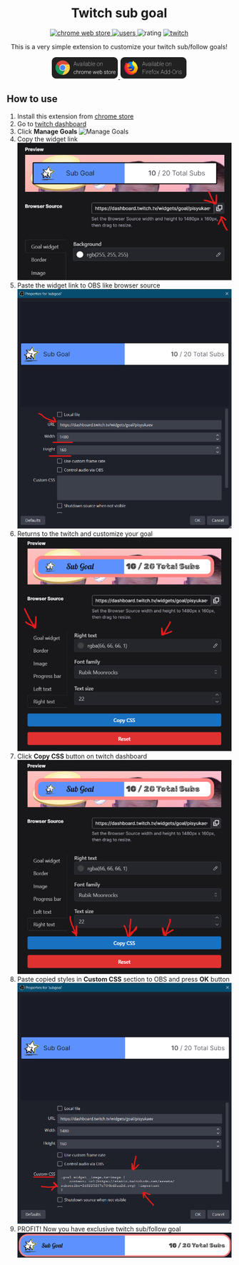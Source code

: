 <h1 align="center">Twitch sub goal</h1>

<p align="center">
  <a aria-label="chrome web store" href="https://chrome.google.com/webstore/detail/twitch-sub-goal/heapnplmfdahfoanhpibmpmkkhiignim">
    <img alt="chrome web store" src="https://badgen.net/chrome-web-store/v/heapnplmfdahfoanhpibmpmkkhiignim"/>
  </a>
  <a aria-label="users" href="https://chrome.google.com/webstore/detail/twitch-sub-goal/heapnplmfdahfoanhpibmpmkkhiignim">
    <img alt="users" src="https://badgen.net/chrome-web-store/users/heapnplmfdahfoanhpibmpmkkhiignim"/>
  </a>
  <a aria-label="rating" >
    <img alt="rating" src="https://badgen.net/chrome-web-store/rating/heapnplmfdahfoanhpibmpmkkhiignim"/>
  </a>
  <a aria-label="Twitch Stream" href="https://www.twitch.tv/pisyukaev">
    <img alt="twitch" src="https://img.shields.io/twitch/status/pisyukaev?label=pisyukaev&logo=twitch"/>
  </a>
</p>

<p align="center">This is a very simple extension to customize your twitch sub/follow goals!</p>

 <p align="center">
    <a href="https://chrome.google.com/webstore/detail/twitch-sub-goal/heapnplmfdahfoanhpibmpmkkhiignim">
        <img src="./.github/assets/chrome.png" alt="Availible on chrome web store" width="150">
    </a>
    <a href="https://addons.mozilla.org/ru/firefox/addon/twitch-sub-goal/">
        <img src="./.github/assets/firefox.png" alt="Availible on Firefox Add-Ons" width="150">
    </a>
</p>

## How to use

1. Install this extension from [chrome store](https://chrome.google.com/webstore/detail/twitch-sub-goal/heapnplmfdahfoanhpibmpmkkhiignim)
2. Go to [twitch dashboard](https://dashboard.twitch.tv/)
3. Click **Manage Goals** ![Manage Goals](/.github/assets/manage_goals.png)
4. Copy the widget link ![widget link](/.github/assets/widget_link.png)
5. Paste the widget link to OBS like browser source ![widget link obs](/.github/assets/widget_link_obs.png)
6. Returns to the twitch and customize your goal ![customized goal](/.github/assets/customize_goal.png)
7. Click **Copy CSS** button on twitch dashboard ![Copy CSS button](/.github/assets/copy_css_btn.png)
8. Paste copied styles in **Custom CSS** section to OBS and press **OK** button ![css in obs](/.github/assets/css_in_obs.png)
9. PROFIT! Now you have exclusive twitch sub/follow goal ![exclusive goal](/.github/assets/exclusive_goal.png)

